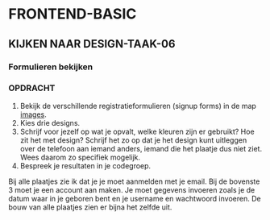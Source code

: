 # FRONTEND-BASIC

## KIJKEN NAAR DESIGN-TAAK-06

### Formulieren bekijken

### OPDRACHT

1. Bekijk de verschillende registratieformulieren (signup forms) in de map [images](https://github.com/Amstelland-Software-Development/FRONTEND-BASIC/tree/master/02-Kijken-naar-design/taak06/images).
2. Kies drie designs.
3. Schrijf voor jezelf op wat je opvalt, welke kleuren zijn er gebruikt? Hoe zit het met design? Schrijf het zo op dat je het design kunt uitleggen over de telefoon aan iemand anders, iemand die het plaatje dus niet ziet. Wees daarom zo specifiek mogelijk.
4. Bespreek je resultaten in je codegroep.

Bij alle plaatjes zie ik dat je je moet aanmelden met je email. Bij de bovenste 3 moet je een account aan maken. Je moet gegevens invoeren zoals je de datum waar in je geboren bent en je username en wachtwoord invoeren. De bouw van alle plaatjes zien er bijna het zelfde uit. 


<!--- ------------ DIT COMMENTAAR LATEN STAAN AUB ------------
------------------ ------------------------------ ------------
------------------ eagle ref:83630431
------------------ ------------------------------ ------------
------------------ DIT COMMENTAAR LATEN STAAN AUB -------- -->
